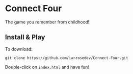 # Connect Four
The game you remember from childhood!

## Install & Play
To download:
```
git clone https://github.com/ianrosedev/Connect-Four.git
```

Double-click on ```index.html``` and have fun!
